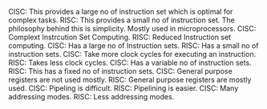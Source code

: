 CISC: This provides a large no of instruction set which is optimal
for complex tasks.
RISC: This provides a small no of instruction set. The philosophy
behind this is simplicity. Mostly used in microprocessors.
CISC: Complext Instrcution Set Computing.
RISC: Reduced Instruction set computing.
CISC: Has a large no of Instruction sets.
RISC: Has a small no of instruction sets.
CISC: Take more clock cycles for executing an instruction.
RISC: Takes less clock cycles.
CISC: Has a variable no of instruction sets.
RISC: This has a fixed no of instruction sets.
CISC: General purpose registers are not used mostly.
RISC: General purpose registers are mostly used.
CISC: Pipeling is difficult.
RISC: Pipelining is easier.
CISC: Many addressing modes.
RISC: Less addressing modes.
